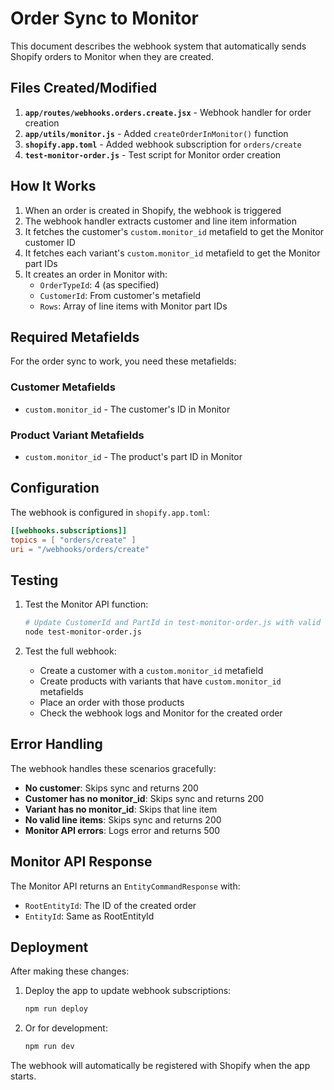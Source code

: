 # Order Sync to Monitor

This document describes the webhook system that automatically sends Shopify orders to Monitor when they are created.

## Files Created/Modified

1. **`app/routes/webhooks.orders.create.jsx`** - Webhook handler for order creation
2. **`app/utils/monitor.js`** - Added `createOrderInMonitor()` function
3. **`shopify.app.toml`** - Added webhook subscription for `orders/create`
4. **`test-monitor-order.js`** - Test script for Monitor order creation

## How It Works

1. When an order is created in Shopify, the webhook is triggered
2. The webhook handler extracts customer and line item information
3. It fetches the customer's `custom.monitor_id` metafield to get the Monitor customer ID
4. It fetches each variant's `custom.monitor_id` metafield to get the Monitor part IDs
5. It creates an order in Monitor with:
   - `OrderTypeId`: 4 (as specified)
   - `CustomerId`: From customer's metafield
   - `Rows`: Array of line items with Monitor part IDs

## Required Metafields

For the order sync to work, you need these metafields:

### Customer Metafields
- `custom.monitor_id` - The customer's ID in Monitor

### Product Variant Metafields  
- `custom.monitor_id` - The product's part ID in Monitor

## Configuration

The webhook is configured in `shopify.app.toml`:

```toml
[[webhooks.subscriptions]]
topics = [ "orders/create" ]
uri = "/webhooks/orders/create"
```

## Testing

1. Test the Monitor API function:
   ```bash
   # Update CustomerId and PartId in test-monitor-order.js with valid values
   node test-monitor-order.js
   ```

2. Test the full webhook:
   - Create a customer with a `custom.monitor_id` metafield
   - Create products with variants that have `custom.monitor_id` metafields
   - Place an order with those products
   - Check the webhook logs and Monitor for the created order

## Error Handling

The webhook handles these scenarios gracefully:

- **No customer**: Skips sync and returns 200
- **Customer has no monitor_id**: Skips sync and returns 200  
- **Variant has no monitor_id**: Skips that line item
- **No valid line items**: Skips sync and returns 200
- **Monitor API errors**: Logs error and returns 500

## Monitor API Response

The Monitor API returns an `EntityCommandResponse` with:
- `RootEntityId`: The ID of the created order
- `EntityId`: Same as RootEntityId

## Deployment

After making these changes:

1. Deploy the app to update webhook subscriptions:
   ```bash
   npm run deploy
   ```

2. Or for development:
   ```bash
   npm run dev
   ```

The webhook will automatically be registered with Shopify when the app starts.
